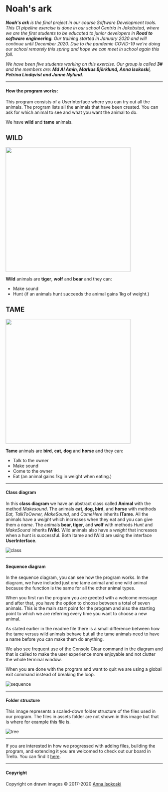 # Noah's ark #
_**Noah's ark** is the final project in our course Software Development tools. This CI pipeline exercise is done in our school Centria in Jakobstad, where we are the first students to be educated to junior developers in **Road to software engineering**. Our training started in January 2020 and will continue until December 2020. Due to the pandemic COVID-19 we're doing our school remotely this spring and hope we can meet in school again this fall._ 

_We have been five students working on this exercise. Our group is called **3#** and the members are: **Md Al Amin, Markus Björklund, Anna Isokoski, Petrina Lindqvist and Janne Nylund**._
_ _ _
#### How the program works: ####
This program consists of a UserInterface where you can try out all the animals. The program lists all the animals that have been created. You can ask for which animal to see and what you want the animal to do.

We have **wild** and **tame** animals. 

## WILD
 <img src="assets/zebra.png" width="400">
 
**Wild** animals are **tiger**, **wolf** and **bear** and they can:  
* Make sound
* Hunt (if an animals hunt succeeds the animal gains 1kg of weight.)
## TAME
<img src="assets/cat.png" width="400">

**Tame** animals are **bird**, **cat**, **dog** and **horse** and they can: 
* Talk to the owner
* Make sound
* Come to the owner
* Eat (an animal gains 1kg in weight when eating.)
_ _ _ 

#### Class diagram ####
In this **class diagram** we have an abstract class called **Animal** with the method _Makesound_. The animals **cat, dog, bird**, and **horse** with methods _Eat, TalkToOwner, MakeSound_, and _ComeHere_ inherits **ITame**. All the animals have a _weight_ which increases when they eat and you can give them a _name_. The animals **bear, tiger**, and **wolf** with methods _Hunt_ and _MakeSound_ inherits **IWild**. Wild animals also have a _weight_ that increases when a hunt is successful. Both Itame and IWild are using the interface **UserInterface**.

![class](assets/classdiagram.png)
_ _ _

#### Sequence diagram ####
In the sequence diagram, you can see how the program works. In the diagram, we have included just one tame animal and one wild animal because the function is the same for all the other animal types.

When you first run the program you are greeted with a welcome message and after that, you have the option to choose between a total of seven animals. This is the main start point for the program and also the starting point to which we are referring every time you want to choose a new animal.

As stated earlier in the readme file there is a small difference between how the tame versus wild animals behave but all the tame animals need to have a name before you can make them do anything.

We also see frequent use of the Console Clear command in the diagram and that is called to make the user experience more enjoyable and not clutter the whole terminal window.

When you are done with the program and want to quit we are using a global exit command instead of breaking the loop.

![sequence](assets/sequence_dia.png)
_ _ _

#### Folder structure ####
This image represents a scaled-down folder structure of the files used in our program. The files in assets folder are not shown in this image but that is where for example this file is.

![tree](assets/folder-structure-user-friendly.png)

_ _ _

If you are interested in how we progressed with adding files, building the program, and extending it you are welcomed to check out our board in Trello. You can find it [here](https://trello.com/b/a4C3DPrX/3sharp).

_ _ _

#### Copyright ####
Copyright on drawn images © 2017-2020 [Anna Isokoski](https://www.instagram.com/eclipticanna/)
